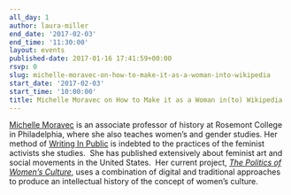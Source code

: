 ```yaml
---
all_day: 1
author: laura-miller
end_date: '2017-02-03'
end_time: '11:30:00'
layout: events
published-date: 2017-01-16 17:41:59+00:00
rsvp: 0
slug: michelle-moravec-on-how-to-make-it-as-a-woman-into-wikipedia
start_date: '2017-02-03'
start_time: '10:00:00'
title: Michelle Moravec on How to Make it as a Woman in(to) Wikipedia
---
```


[Michelle Moravec](https://michellemoravec.com/) is an associate professor of history at Rosemont College in Philadelphia, where she also teaches women’s and gender studies. Her method of [Writing In Public](http://michellemoravec.com/michelle-moravec/) is indebted to the practices of the feminist activists she studies.  She has published extensively about feminist art and social movements in the United States.  Her current project, [_The Politics of Women’s Culture_](http://historyinthecity.wordpress.com/), uses a combination of digital and traditional approaches to produce an intellectual history of the concept of women’s culture.
